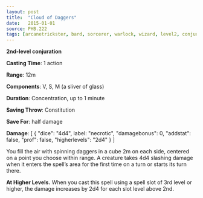 ```yaml
---
layout: post
title:  "Cloud of Daggers"
date:   2015-01-01
source: PHB.222
tags: [arcanetrickster, bard, sorcerer, warlock, wizard, level2, conjuration]
---
```


**2nd-level conjuration**

**Casting Time**: 1 action

**Range**: 12m

**Components**: V, S, M (a sliver of glass)

**Duration**: Concentration, up to 1 minute

**Saving Throw**: Constitution

**Save For**: half damage

**Damage**: [ { "dice": "4d4", label: "necrotic", "damagebonus": 0, "addstat": false, "prof": false, "higherlevels": "2d4" } ]

You fill the air with spinning daggers in a cube 2m on each side, centered on a point you choose within range. A creature takes 4d4 slashing damage when it enters the spell’s area for the first time on a turn or starts its turn there.

**At Higher Levels.** When you cast this spell using a spell slot of 3rd level or higher, the damage increases by 2d4 for each slot level above 2nd.
